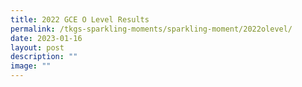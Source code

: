 ```yaml
---
title: 2022 GCE O Level Results
permalink: /tkgs-sparkling-moments/sparkling-moment/2022olevel/
date: 2023-01-16
layout: post
description: ""
image: ""
---
```

